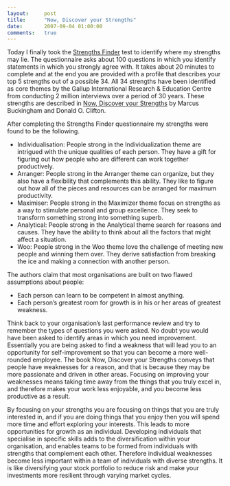 ```yaml
---
layout:     post
title:      "Now, Discover your Strengths"
date:       2007-09-04 01:00:00
comments:   true
---
```


Today I finally took the [Strengths Finder](http://www.strengthsfinder.com/) test to identify where my strengths may lie. The questionnaire asks about 100 questions in which you identify statements in which you strongly agree with. It takes about 20 minutes to complete and at the end you are provided with a profile that describes your top 5 strengths out of a possible 34. All 34 strengths have been identified as core themes by the Gallup International Research & Education Centre from conducting 2 million interviews over a period of 30 years. These strengths are described in [Now, Discover your Strengths](http://gmj.gallup.com/book_center/NDYS/default.aspx) by Marcus Buckingham and Donald O. Clifton.

After completing the Strengths Finder questionnaire my strengths were found to be the following.

* Individualisation: People strong in the Individualization theme are intrigued with the unique qualities of each person. They have a gift for figuring out how people who are different can work together productively.
* Arranger: People strong in the Arranger theme can organize, but they also have a flexibility that complements this ability. They like to figure out how all of the pieces and resources can be arranged for maximum productivity.
* Maximiser: People strong in the Maximizer theme focus on strengths as a way to stimulate personal and group excellence. They seek to transform something strong into something superb.
* Analytical: People strong in the Analytical theme search for reasons and causes. They have the ability to think about all the factors that might affect a situation.
* Woo: People strong in the Woo theme love the challenge of meeting new people and winning them over. They derive satisfaction from breaking the ice and making a connection with another person.

The authors claim that most organisations are built on two flawed assumptions about people:

* Each person can learn to be competent in almost anything.
* Each person’s greatest room for growth is in his or her areas of greatest weakness.

Think back to your organisation’s last performance review and try to remember the types of questions you were asked. No doubt you would have been asked to identify areas in which you need improvement. Essentially you are being asked to find a weakness that will lead you to an opportunity for self-improvement so that you can become a more well-rounded employee. The book Now, Discover your Strengths conveys that people have weaknesses for a reason, and that is because they may be more passionate and driven in other areas. Focusing on improving your weaknesses means taking time away from the things that you truly excel in, and therefore makes your work less enjoyable, and you become less productive as a result.

By focusing on your strengths you are focusing on things that you are truly interested in, and if you are doing things that you enjoy then you will spend more time and effort exploring your interests. This leads to more opportunities for growth as an individual. Developing individuals that specialise in specific skills adds to the diversification within your organisation, and enables teams to be formed from individuals with strengths that complement each other. Therefore individual weaknesses become less important within a team of individuals with diverse strengths. It is like diversifying your stock portfolio to reduce risk and make your investments more resilient through varying market cycles.

